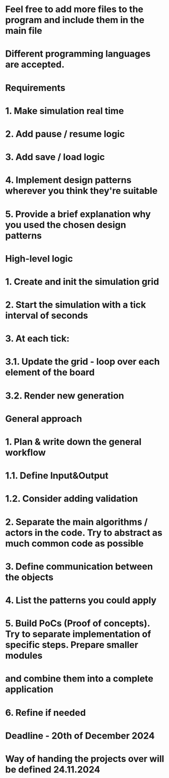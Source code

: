# Feel free to add more files to the program and include them in the main file
# Different programming languages are accepted.

# Requirements
# 1. Make simulation real time
# 2. Add pause / resume logic
# 3. Add save / load logic
# 4. Implement design patterns wherever you think they're suitable
# 5. Provide a brief explanation why you used the chosen design patterns

# High-level logic
# 1. Create and init the simulation grid
# 2. Start the simulation with a tick interval of <n> seconds
# 3. At each tick:
#   3.1. Update the grid - loop over each element of the board
#   3.2. Render new generation

# General approach
# 1. Plan & write down the general workflow
#  1.1. Define Input&Output 
#  1.2. Consider adding validation
# 2. Separate the main algorithms / actors in the code. Try to abstract as much common code as possible
# 3. Define communication between the objects
# 4. List the patterns you could apply
# 5. Build PoCs (Proof of concepts). Try to separate implementation of specific steps. Prepare smaller modules
#    and combine them into a complete application
# 6. Refine if needed

# Deadline - 20th of December 2024
# Way of handing the projects over will be defined 24.11.2024